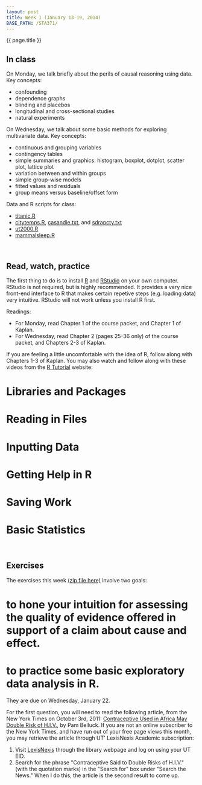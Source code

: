 ```yaml
---
layout: post
title: Week 1 (January 13-19, 2014)
BASE_PATH: /STA371/
---
```

{{ page.title }}


In class
--------

On Monday, we talk briefly about the perils of causal reasoning using data.  Key concepts: 
* confounding
* dependence graphs
* blinding and placebos
* longitudinal and cross-sectional studies
* natural experiments

On Wednesday, we talk about some basic methods for exploring multivariate data. Key concepts:
* continuous and grouping variables
* contingency tables
* simple summaries and graphics: histogram, boxplot, dotplot, scatter plot, lattice plot
* variation between and within groups
* simple group-wise models
* fitted values and residuals
* group means versus baseline/offset form

Data and R scripts for class: 
* [titanic.R](http://jgscott.github.com/STA371/r/titanic.R)
* [citytemps.R](http://jgscott.github.com/STA371/r/citytemps.R), [casandie.txt](http://jgscott.github.com/STA371/data/casandie.txt), and [sdrapcty.txt](http://jgscott.github.com/STA371/data/sdrapcty.txt)
* [ut2000.R](http://jgscott.github.com/STA371/r/ut2000.R)
* [mammalsleep.R](http://jgscott.github.com/STA371/r/mammalsleep.R)

<br>


Read, watch, practice
---------------------

The first thing to do is to install [R](http://www.r-project.org) and [RStudio](http://www.rstudio.org) on your own computer.  RStudio is not required, but is highly recommended.  It provides a very nice front-end interface to R that makes certain repetive steps (e.g. loading data) very intuitive.  RStudio will not work unless you install R first.

Readings:
* For Monday, read Chapter 1 of the course packet, and Chapter 1 of Kaplan.
* For Wednesday, read Chapter 2 (pages 25-36 only) of the course packet, and Chapters 2-3 of Kaplan.

If you are feeling a little uncomfortable with the idea of R, follow along with Chapters 1-3 of Kaplan.  You may also watch and follow along with these videos from the [R Tutorial](http://dist.stat.tamu.edu/pub/rvideos/) website:
# Libraries and Packages
# Reading in Files
# Inputting Data
# Getting Help in R
# Saving Work
# Basic Statistics

<br>

Exercises
---------
The exercises this week [(zip file here)](http://jgscott.github.com/STA371/exercises/exercises01.zip) involve two goals:
# to hone your intuition for assessing the quality of evidence offered in support of a claim about cause and effect.
# to practice some basic exploratory data analysis in R.

They are due on Wednesday, January 22.

For the first question, you will need to read the following article, from the New York Times on October 3rd, 2011:
[Contraceptive Used in Africa May Double Risk of H.I.V.](http://www.nytimes.com/2011/10/04/health/04hiv.html), by Pam Belluck. If you are not an online subscriber to the New York Times, and have run out of your free page views this month, you may retrieve the article through UT&apos; LexisNexis Academic subscription:
1. Visit [LexisNexis](http://ezproxy.lib.utexas.edu/login?url=http://www.lexisnexis.com/us/lnacademic/) through the library webpage and log on using your UT EID.
2. Search for the phrase &quot;Contraceptive Said to Double Risks of H.I.V.&quot; (with the quotation marks) in the &quot;Search for&quot; box under &quot;Search the News.&quot;  When I do this, the article is the second result to come up.
